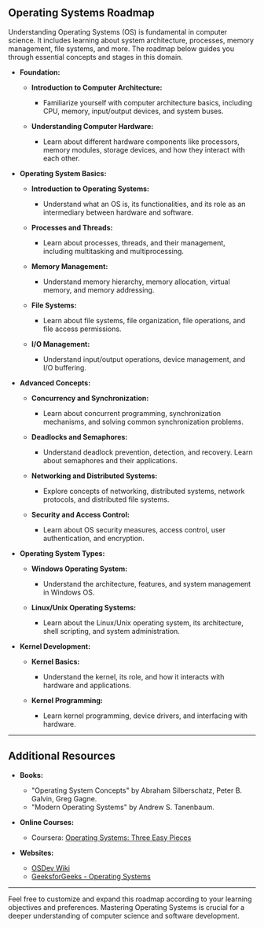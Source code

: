 ## Operating Systems Roadmap

Understanding Operating Systems (OS) is fundamental in computer science. It includes learning about system architecture, processes, memory management, file systems, and more. The roadmap below guides you through essential concepts and stages in this domain.

- **Foundation:**
  - **Introduction to Computer Architecture:**
    - Familiarize yourself with computer architecture basics, including CPU, memory, input/output devices, and system buses.

  - **Understanding Computer Hardware:**
    - Learn about different hardware components like processors, memory modules, storage devices, and how they interact with each other.

- **Operating System Basics:**
  - **Introduction to Operating Systems:**
    - Understand what an OS is, its functionalities, and its role as an intermediary between hardware and software.

  - **Processes and Threads:**
    - Learn about processes, threads, and their management, including multitasking and multiprocessing.

  - **Memory Management:**
    - Understand memory hierarchy, memory allocation, virtual memory, and memory addressing.

  - **File Systems:**
    - Learn about file systems, file organization, file operations, and file access permissions.

  - **I/O Management:**
    - Understand input/output operations, device management, and I/O buffering.

- **Advanced Concepts:**
  - **Concurrency and Synchronization:**
    - Learn about concurrent programming, synchronization mechanisms, and solving common synchronization problems.

  - **Deadlocks and Semaphores:**
    - Understand deadlock prevention, detection, and recovery. Learn about semaphores and their applications.

  - **Networking and Distributed Systems:**
    - Explore concepts of networking, distributed systems, network protocols, and distributed file systems.

  - **Security and Access Control:**
    - Learn about OS security measures, access control, user authentication, and encryption.

- **Operating System Types:**
  - **Windows Operating System:**
    - Understand the architecture, features, and system management in Windows OS.

  - **Linux/Unix Operating Systems:**
    - Learn about the Linux/Unix operating system, its architecture, shell scripting, and system administration.

- **Kernel Development:**
  - **Kernel Basics:**
    - Understand the kernel, its role, and how it interacts with hardware and applications.

  - **Kernel Programming:**
    - Learn kernel programming, device drivers, and interfacing with hardware.

---

## Additional Resources

- **Books:**

  - "Operating System Concepts" by Abraham Silberschatz, Peter B. Galvin, Greg Gagne.
  - "Modern Operating Systems" by Andrew S. Tanenbaum.

- **Online Courses:**

  - Coursera: [Operating Systems: Three Easy Pieces](https://www.coursera.org/learn/os)

- **Websites:**

  - [OSDev Wiki](https://wiki.osdev.org/)
  - [GeeksforGeeks - Operating Systems](https://www.geeksforgeeks.org/operating-systems/)

---

Feel free to customize and expand this roadmap according to your learning objectives and preferences. Mastering Operating Systems is crucial for a deeper understanding of computer science and software development.